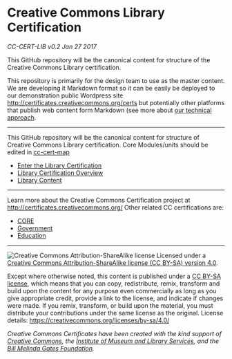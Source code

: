 # Creative Commons Library Certification

*CC-CERT-LIB v0.2 Jan 27 2017*

This GitHub repository will be the canonical content for structure of the Creative Commons Library certification. 

This repository is primarily for the design team to use as the master content. We are developing it Markdown format so it can be easily be deployed to our demonstration public Wordpress site http://certificates.creativecommons.org/certs but potentially other platforms that publish web content form Markdown (see more about [our technical approach](https://certificates.creativecommons.org/category/tech/).

---- 

This GitHub repository will be the canonical content for structure of Creative Commons Library certification. Core Modules/units should be edited in [cc-cert-map](https://github.com/creativecommons/cc-cert-map/)

* [Enter the Library Certification](index.md)
* [Library Certification Overview](overview/index.md)
* [Library Content](contents/index.md)

----

Learn more about the Creative Commons Certification project at http://certificates.creativecommons.org/ Other related CC certifications are:


* [CORE](https://github.com/creativecommons/cc-cert-map/)
* [Government](https://github.com/creativecommons/cc-cert-gov/)
* [Education](https://github.com/creativecommons/cc-cert-edu/)






----

![Creative Commons Attribution-ShareAlike license](https://github.com/creativecommons/cc-cert-lib/blob/master/images/cc-by-sa-88x31.png "CC BY-SA")
Licensed under a [Creative Commons Attribution-ShareAlike license (CC BY-SA) version 4.0](https://creativecommons.org/licenses/by-sa/4.0/).

Except where otherwise noted, this content is published under a [CC BY-SA license](https://creativecommons.org/licenses/by-sa/4.0/), which means that you can copy, redistribute, remix, transform and build upon the content for any purpose even commercially as long as you give appropriate credit, provide a link to the license, and indicate if changes were made. If you remix, transform, or build upon the material, you must distribute your contributions under the same license as the original.
License details: https://creativecommons.org/licenses/by-sa/4.0/

*Creative Commons Certificates have been created with the kind support of [Creative Commons](http://creativecommons.org/), the [Institute of Museum and Library Services](https://www.imls.gov/), and the [Bill  Melinda Gates Foundation](http://www.gatesfoundation.org/).*